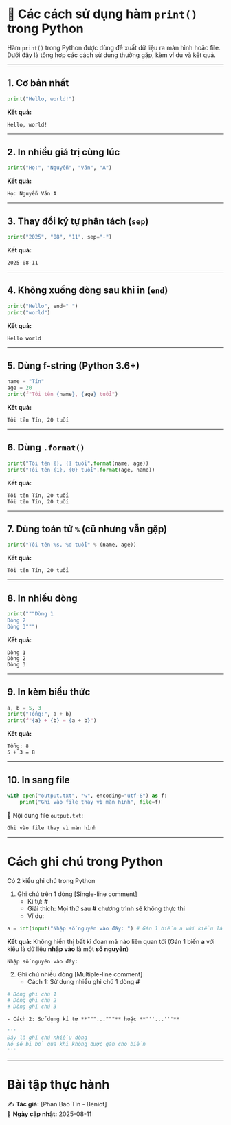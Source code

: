 # 🐍 Các cách sử dụng hàm `print()` trong Python

Hàm `print()` trong Python được dùng để xuất dữ liệu ra màn hình hoặc file.  
Dưới đây là tổng hợp các cách sử dụng thường gặp, kèm ví dụ và kết quả.

---

## 1. Cơ bản nhất
```python
print("Hello, world!")
```
**Kết quả:**
```
Hello, world!
```

---

## 2. In nhiều giá trị cùng lúc
```python
print("Họ:", "Nguyễn", "Văn", "A")
```
**Kết quả:**
```
Họ: Nguyễn Văn A
```

---

## 3. Thay đổi ký tự phân tách (`sep`)
```python
print("2025", "08", "11", sep="-")
```
**Kết quả:**
```
2025-08-11
```

---

## 4. Không xuống dòng sau khi in (`end`)
```python
print("Hello", end=" ")
print("world")
```
**Kết quả:**
```
Hello world
```

---

## 5. Dùng f-string (Python 3.6+)
```python
name = "Tín"
age = 20
print(f"Tôi tên {name}, {age} tuổi")
```
**Kết quả:**
```
Tôi tên Tín, 20 tuổi
```

---

## 6. Dùng `.format()`
```python
print("Tôi tên {}, {} tuổi".format(name, age))
print("Tôi tên {1}, {0} tuổi".format(age, name))
```
**Kết quả:**
```
Tôi tên Tín, 20 tuổi
Tôi tên Tín, 20 tuổi
```

---

## 7. Dùng toán tử `%` (cũ nhưng vẫn gặp)
```python
print("Tôi tên %s, %d tuổi" % (name, age))
```
**Kết quả:**
```
Tôi tên Tín, 20 tuổi
```

---

## 8. In nhiều dòng
```python
print("""Dòng 1
Dòng 2
Dòng 3""")
```
**Kết quả:**
```
Dòng 1
Dòng 2
Dòng 3
```

---

## 9. In kèm biểu thức
```python
a, b = 5, 3
print("Tổng:", a + b)
print(f"{a} + {b} = {a + b}")
```
**Kết quả:**
```
Tổng: 8
5 + 3 = 8
```

---

## 10. In sang file
```python
with open("output.txt", "w", encoding="utf-8") as f:
    print("Ghi vào file thay vì màn hình", file=f)
```
📄 Nội dung file `output.txt`:
```
Ghi vào file thay vì màn hình
```

---

# Cách ghi chú trong Python
Có 2 kiểu ghi chú trong Python
1) Ghi chú trên 1 dòng  [Single-line comment]
    - Kí tự: **#**
    - Giải thích: Mọi thứ sau **#** chương trình sẽ không thực thi
    - Ví dụ:
```python
a = int(input("Nhập số nguyên vào đây: ") # Gán 1 biến a với kiểu là dữ liệu nhập vào là một số nguyên
```
**Kết quả:**
Không hiển thị bất kì đoạn mã nào liên quan tới (Gán 1 biến **a** với kiểu là dữ liệu **nhập vào** là một **số nguyên**)
```
Nhập số nguyên vào đây: 
```

2) Ghi chú nhiều dòng [Multiple-line comment]
    - Cách 1: Sử dụng nhiều ghi chú 1 dòng **#**
```python
# Dòng ghi chú 1
# Dòng ghi chú 2
# Dòng ghi chú 3
```
    - Cách 2: Sử dụng kí tự **"""..."""** hoặc **'''...'''**
```python
'''
Đây là ghi chú nhiều dòng
Nó sẽ bị bỏ qua khi không được gán cho biến
'''
```

---
# Bài tập thực hành


✍ **Tác giả:** [Phan Bao Tin - Beniot]  
📅 **Ngày cập nhật:** 2025-08-11  

